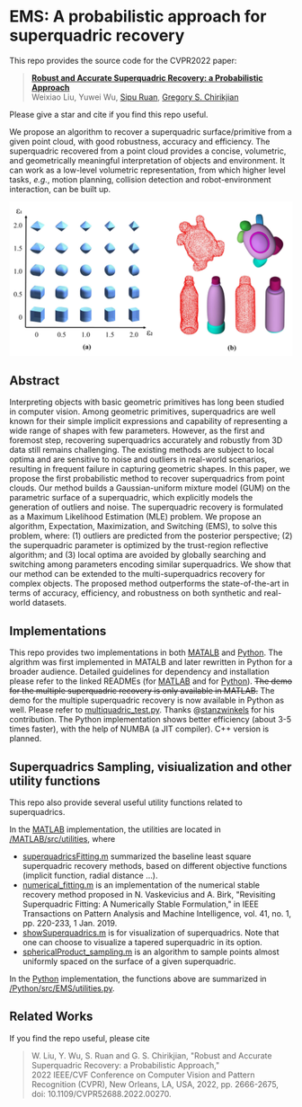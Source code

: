 # EMS: A probabilistic approach for superquadric recovery

This repo provides the source code for the CVPR2022 paper:

> [**Robust and Accurate Superquadric Recovery: a Probabilistic Approach**](https://arxiv.org/abs/2111.14517 "ArXiv version of the paper.")  
> Weixiao Liu, Yuwei Wu, [Sipu Ruan](https://ruansp.github.io/), [Gregory S. Chirikjian](https://cde.nus.edu.sg/me/staff/chirikjian-gregory-s/)

Please give a star and cite if you find this repo useful.

We propose an algorithm to recover a superquadric surface/primitive from a given point cloud, with good robustness, accuracy and efficiency.
The superquadric recovered from a point cloud provides a concise, volumetric, and geometrically meaningful interpretation of objects and environment. It can work as a low-level volumetric representation, from which higher level tasks, *e.g.*, motion planning, collision detection and robot-environment interaction, can be built up.

<img src="/figures/Superquadrics.png" alt="superquadrics" width="600"/>

## Abstract

Interpreting objects with basic geometric primitives has long been studied in computer vision. 
Among geometric primitives, superquadrics are well known for their simple implicit expressions and capability of representing a wide range of shapes with few parameters. 
However, as the first and foremost step, recovering superquadrics accurately and robustly from 3D data still remains challenging. 
The existing methods are subject to local optima and are sensitive to noise and outliers in real-world scenarios, resulting in frequent failure in capturing geometric shapes. 
In this paper, we propose the first probabilistic method to recover superquadrics from point clouds. 
Our method builds a Gaussian-uniform mixture model (GUM) on the parametric surface of a superquadric, which explicitly models the generation of outliers and noise.
The superquadric recovery is formulated as a Maximum Likelihood Estimation (MLE) problem. 
We propose an algorithm, Expectation, Maximization, and Switching (EMS), to solve this problem, where: (1) outliers are predicted from the posterior perspective; (2) the superquadric parameter is optimized by the trust-region reflective algorithm; and (3) local optima are avoided by globally searching and switching among parameters encoding similar superquadrics. 
We show that our method can be extended to the multi-superquadrics recovery for complex objects. 
The proposed method outperforms the state-of-the-art in terms of accuracy, efficiency, and robustness on both synthetic and real-world datasets.

## Implementations

This repo provides two implementations in both [MATALB](/MATLAB) and [Python](/Python). 
The algrithm was first implemented in MATALB and later rewritten in Python for a broader audience.
Detailed guidelines for dependency and installation please refer to the linked READMEs (for [MATLAB](/MATLAB) and for [Python](/Python)).
~~The demo for the multiple superquadric recovery is only available in MATLAB.~~
The demo for the multiple superquadric recovery is now available in Python as well.
Please refer to [multiquadric_test.py](/Python/tests/multiquadric_test.py).
Thanks @[stanzwinkels](https://github.com/stanzwinkels) for his contribution.
The Python implementation shows better efficiency (about 3-5 times faster), with the help of NUMBA (a JIT compiler). 
C++ version is planned.

## Superquadrics Sampling, visiualization and other utility functions

This repo also provide several useful utility functions related to superquadrics.

In the [MATLAB](/MATLAB) implementation, the utilities are located in [/MATLAB/src/utilities](/MATLAB/src/utilities), where
* [superquadricsFitting.m](/MATLAB/src/utilities/superquadricsFitting.m) summarized the baseline least square superquadric recovery methods, based on different objective functions (implicit function, radial distance ...).
* [numerical_fitting.m](/MATLAB/src/utilities/numerical_fitting.m) is an implementation of the numerical stable recovery method proposed in N. Vaskevicius and A. Birk, "Revisiting Superquadric Fitting: A Numerically Stable Formulation," in IEEE Transactions on Pattern Analysis and Machine Intelligence, vol. 41, no. 1, pp. 220-233, 1 Jan. 2019.
* [showSuperquadrics.m](/MATLAB/src/utilities/showSuperquadrics.m) is for visualization of superquadrics. Note that one can choose to visualize a tapered superquadric in its option.
* [sphericalProduct_sampling.m](/MATLAB/src/utilities/sphericalProduct_sampling.m) is an algorithm to sample points almost uniformly spaced on the surface of a given superquadric.

In the [Python](/Python) implementation, the functions above are summarized in [/Python/src/EMS/utilities.py](/Python/src/EMS/utilities.py).


## Related Works
If you find the repo useful, please cite

> W. Liu, Y. Wu, S. Ruan and G. S. Chirikjian, "Robust and Accurate Superquadric Recovery: a Probabilistic Approach," <br />
> 2022 IEEE/CVF Conference on Computer Vision and  Pattern Recognition (CVPR), New Orleans, LA, USA, 2022, pp. 2666-2675, <br />
> doi: 10.1109/CVPR52688.2022.00270.
